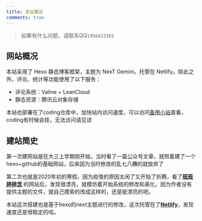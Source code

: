 ```yaml
---
title: 本站概览
comments: true
---
```

> 如果有什么问题，请联系QQ`1956413161`

## 网站概况

本站采用了 Hexo 静态博客框架，主题为 NexT Gemini，托管在 Netlify。除此之外，评论、统计等功能使用了以下服务：

* 评论系统：Valine + LeanCloud
* 静态资源：腾讯云对象存储

本站也部署在了coding仓库中，加快站内访问速度，可以访问[备用小站](https://lihao6666.xyz)查看，coding有时候会挂，无法访问请见谅

## 建站简史

第一次建网站是在大三上学期刚开始，当时看了一篇公众号文章，就照着建了一个hexo+github的基础网站，后来因为当时修改的乱七八糟的就放弃了

第二次也就是2020年初的寒假，因为疫情的原因太闲了又开始了折腾，看了[**班班碎碎念**](https://blog.dlzhang.com/) 的网站后，发现很漂亮，就模仿着开始系统的修改和美化，因为作者没有提供主题的文件，就自己摸索的改成这样的，还是挺漂亮的吧。

本站这次搭建也是基于hexo的next主题进行的修改，这次托管在了[**Netlify**](https://app.netlify.com/)，发现速度还是很稳定的哈。
